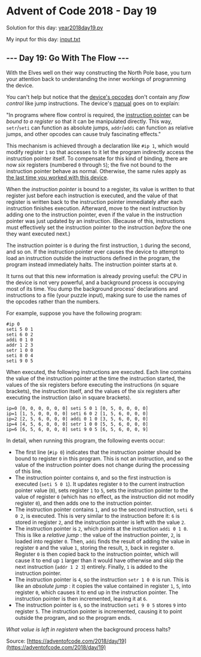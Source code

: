 # Advent of Code 2018 - Day 19

Solution for this day: [year2018day19.py](year2018/day19/year2018day19.py)

My input for this day: [input.txt](year2018/day19/input.txt)

## \--- Day 19: Go With The Flow ---

With the Elves well on their way constructing the North Pole base, you turn
your attention back to understanding the inner workings of programming the
device.

You can't help but notice that the [device's opcodes](16) don't contain any
_flow control_ like jump instructions. The device's [manual](16) goes on to
explain:

"In programs where flow control is required, the [instruction
pointer](https://en.wikipedia.org/wiki/Program_counter) can be _bound to a
register_ so that it can be manipulated directly. This way, `setr`/`seti` can
function as absolute jumps, `addr`/`addi` can function as relative jumps, and
other opcodes can cause truly fascinating effects."

This mechanism is achieved through a declaration like `#ip 1`, which would
modify register `1` so that accesses to it let the program indirectly access
the instruction pointer itself. To compensate for this kind of binding, there
are now _six_ registers (numbered `0` through `5`); the five not bound to the
instruction pointer behave as normal. Otherwise, the same rules apply as [the
last time you worked with this device](16).

When the _instruction pointer_ is bound to a register, its value is written to
that register just before each instruction is executed, and the value of that
register is written back to the instruction pointer immediately after each
instruction finishes execution. Afterward, move to the next instruction by
adding one to the instruction pointer, even if the value in the instruction
pointer was just updated by an instruction. (Because of this, instructions
must effectively set the instruction pointer to the instruction _before_ the
one they want executed next.)

The instruction pointer is `0` during the first instruction, `1` during the
second, and so on. If the instruction pointer ever causes the device to
attempt to load an instruction outside the instructions defined in the
program, the program instead immediately halts. The instruction pointer starts
at `0`.

It turns out that this new information is already proving useful: the CPU in
the device is not very powerful, and a background process is occupying most of
its time. You dump the background process' declarations and instructions to a
file (your puzzle input), making sure to use the names of the opcodes rather
than the numbers.

For example, suppose you have the following program:

    
    
    #ip 0
    seti 5 0 1
    seti 6 0 2
    addi 0 1 0
    addr 1 2 3
    setr 1 0 0
    seti 8 0 4
    seti 9 0 5
    

When executed, the following instructions are executed. Each line contains the
value of the instruction pointer at the time the instruction started, the
values of the six registers before executing the instructions (in square
brackets), the instruction itself, and the values of the six registers after
executing the instruction (also in square brackets).

    
    
    ip=0 [0, 0, 0, 0, 0, 0] seti 5 0 1 [0, 5, 0, 0, 0, 0]
    ip=1 [1, 5, 0, 0, 0, 0] seti 6 0 2 [1, 5, 6, 0, 0, 0]
    ip=2 [2, 5, 6, 0, 0, 0] addi 0 1 0 [3, 5, 6, 0, 0, 0]
    ip=4 [4, 5, 6, 0, 0, 0] setr 1 0 0 [5, 5, 6, 0, 0, 0]
    ip=6 [6, 5, 6, 0, 0, 0] seti 9 0 5 [6, 5, 6, 0, 0, 9]
    

In detail, when running this program, the following events occur:

  * The first line (`#ip 0`) indicates that the instruction pointer should be bound to register `0` in this program. This is not an instruction, and so the value of the instruction pointer does not change during the processing of this line.
  * The instruction pointer contains `0`, and so the first instruction is executed (`seti 5 0 1`). It updates register `0` to the current instruction pointer value (`0`), sets register `1` to `5`, sets the instruction pointer to the value of register `0` (which has no effect, as the instruction did not modify register `0`), and then adds one to the instruction pointer.
  * The instruction pointer contains `1`, and so the second instruction, `seti 6 0 2`, is executed. This is very similar to the instruction before it: `6` is stored in register `2`, and the instruction pointer is left with the value `2`.
  * The instruction pointer is `2`, which points at the instruction `addi 0 1 0`. This is like a _relative jump_ : the value of the instruction pointer, `2`, is loaded into register `0`. Then, `addi` finds the result of adding the value in register `0` and the value `1`, storing the result, `3`, back in register `0`. Register `0` is then copied back to the instruction pointer, which will cause it to end up `1` larger than it would have otherwise and skip the next instruction (`addr 1 2 3`) entirely. Finally, `1` is added to the instruction pointer.
  * The instruction pointer is `4`, so the instruction `setr 1 0 0` is run. This is like an _absolute jump_ : it copies the value contained in register `1`, `5`, into register `0`, which causes it to end up in the instruction pointer. The instruction pointer is then incremented, leaving it at `6`.
  * The instruction pointer is `6`, so the instruction `seti 9 0 5` stores `9` into register `5`. The instruction pointer is incremented, causing it to point outside the program, and so the program ends.

_What value is left in register`0`_ when the background process halts?



Source: [https://adventofcode.com/2018/day/19](https://adventofcode.com/2018/day/19)
